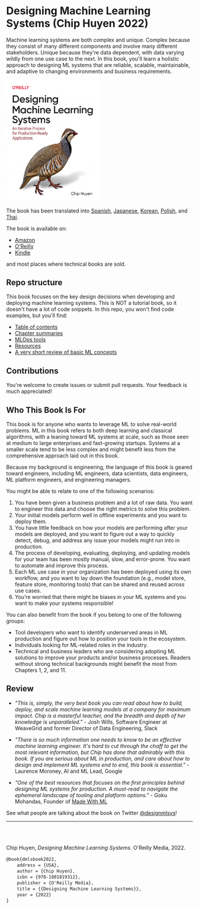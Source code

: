 # Designing Machine Learning Systems (Chip Huyen 2022)

<!-- toc -->

<!-- tocstop -->

Machine learning systems are both complex and unique. Complex because they consist of many different components and involve many different stakeholders. Unique because they're data dependent, with data varying wildly from one use case to the next. In this book, you'll learn a holistic approach to designing ML systems that are reliable, scalable, maintainable, and adaptive to changing environments and business requirements.

[<img src="./assets/dmls-cover.png" width="250">](https://www.amazon.com/Designing-Machine-Learning-Systems-Production-Ready/dp/1098107969)

The book has been translated into [Spanish](https://www.amazon.com/Dise%C3%B1o-sistemas-Machine-Learning-aplicaciones/dp/8426736955/), [Japanese](https://www.oreilly.co.jp/books/9784814400409/), [Korean](https://www.hanbit.co.kr/media/books/book_view.html?p_code=B1811121220), [Polish](https://helion.pl/ksiazki/jak-projektowac-systemy-uczenia-maszynowego-iteracyjne-tworzenie-aplikacji-gotowych-do-pracy-chip-huyen,jakpsu.htm#format/d), and [Thai](https://www.lazada.co.th/products/designing-machine-learning-systems-i4258019199-s16857887502.html).

The book is available on:
- [Amazon](https://www.amazon.com/Designing-Machine-Learning-Systems-Production-Ready/dp/1098107969)
- [O'Reilly](https://www.oreilly.com/library/view/designing-machine-learning/9781098107956/)
- [Kindle](https://www.amazon.com/Designing-Machine-Learning-Systems-Huyen-ebook-dp-B0B1LGL2SR/dp/B0B1LGL2SR/r)

and most places where technical books are sold.

## Repo structure
This book focuses on the key design decisions when developing and deploying machine learning systems. This is NOT a tutorial book, so it doesn't have a lot of code snippets. In this repo, you won't find code examples, but you'll find:
- [Table of contents](ToC.pdf)
- [Chapter summaries](summary.md)
- [MLOps tools](mlops-tools.md)
- [Resources](resources.md)
- [A very short review of basic ML concepts](basic-ml-review.md)

## Contributions
You're welcome to create issues or submit pull requests. Your feedback is much appreciated!

## Who This Book Is For

This book is for anyone who wants to leverage ML to solve real-world problems. ML in this book refers to both deep learning and classical algorithms, with a leaning toward ML systems at scale, such as those seen at medium to large enterprises and fast-growing startups. Systems at a smaller scale tend to be less complex and might benefit less from the comprehensive approach laid out in this book.

Because my background is engineering, the language of this book is geared toward engineers, including ML engineers, data scientists, data engineers, ML platform engineers, and engineering managers.

You might be able to relate to one of the following scenarios:

1. You have been given a business problem and a lot of raw data. You want to engineer this data and choose the right metrics to solve this problem.
2. Your initial models perform well in offline experiments and you want to deploy them.
3. You have little feedback on how your models are performing after your models are deployed, and you want to figure out a way to quickly detect, debug, and address any issue your models might run into in production.
4. The process of developing, evaluating, deploying, and updating models for your team has been mostly manual, slow, and error-prone. You want to automate and improve this process.
5. Each ML use case in your organization has been deployed using its own workflow, and you want to lay down the foundation (e.g., model store, feature store, monitoring tools) that can be shared and reused across use cases.
6. You’re worried that there might be biases in your ML systems and you want to make your systems responsible!
 
You can also benefit from the book if you belong to one of the following groups:

- Tool developers who want to identify underserved areas in ML production and figure out how to position your tools in the ecosystem.
- Individuals looking for ML-related roles in the industry.
- Technical and business leaders who are considering adopting ML solutions to improve your products and/or business processes. Readers without strong technical backgrounds might benefit the most from Chapters 1, 2, and 11.

## Review
- _"This is, simply, the very best book you can read about how to build, deploy, and scale machine learning models at a company for maximum impact. Chip is a masterful teacher, and the breadth and depth of her knowledge is unparalleled."_ - Josh Wills, Software Engineer at WeaveGrid and former Director of Data Engineering, Slack

- _"There is so much information one needs to know to be an effective machine learning engineer. It's hard to cut through the chaff to get the most relevant information, but Chip has done that admirably with this book. If you are serious about ML in production, and care about how to design and implement ML systems end to end, this book is essential."_ - Laurence Moroney, AI and ML Lead, Google

- _"One of the best resources that focuses on the first principles behind designing ML systems for production. A must-read to navigate the ephemeral landscape of tooling and platform options."_ - Goku Mohandas, Founder of [Made With ML](https://github.com/GokuMohandas/MadeWithML)

See what people are talking about the book on Twitter [@designmlsys](https://twitter.com/designmlsys/likes)!

---

<br>
<br>

Chip Huyen, *Designing Machine Learning Systems*. O'Reilly Media, 2022.

    @book{dmlsbook2022,  
        address = {USA},  
        author = {Chip Huyen},  
        isbn = {978-1801819312},   
        publisher = {O'Reilly Media},  
        title = {{Designing Machine Learning Systems}},  
        year = {2022}  
    }
